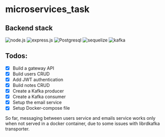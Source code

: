# microservices_task

## Backend stack
![node.js](https://img.shields.io/badge/-node.js-404040?style=for-the-badge&logo=node.js)
![express.js](https://img.shields.io/badge/-express.js-404040?style=for-the-badge&logo=express)
![Postgresql](https://img.shields.io/badge/-Postgresql-404040?style=for-the-badge&logo=Postgresql)
![sequelize](https://img.shields.io/badge/-sequelize-404040?style=for-the-badge&logo=sequelize)
![kafka](https://img.shields.io/badge/-kafka-404040?style=for-the-badge&logo=apachekafka)

## Todos:
- [x] Build a gateway API
- [x] Build users CRUD
- [x] Add JWT authentication
- [x] Build notes CRUD
- [x] Create a Kafka producer
- [x] Create a Kafka consumer
- [x] Setup the email service
- [x] Setup Docker-compose file 

So far, messaging between users service and emails service works only when not served in a docker container, due to some issues with librdkafka transporter.
